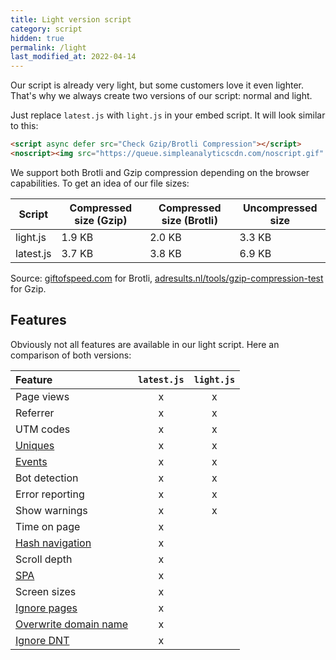 ```yaml
---
title: Light version script
category: script
hidden: true
permalink: /light
last_modified_at: 2022-04-14
---
```


Our script is already very light, but some customers love it even lighter. That's why we always create two versions of our script: normal and light.

Just replace `latest.js` with `light.js` in your embed script. It will look similar to this:

<!-- prettier-ignore -->
```html
<script async defer src="Check Gzip/Brotli Compression"></script>
<noscript><img src="https://queue.simpleanalyticscdn.com/noscript.gif" alt="" referrerpolicy="no-referrer-when-downgrade" /></noscript>
```

We support both Brotli and Gzip compression depending on the browser capabilities. To get an idea of our file sizes:

| Script    | Compressed size (Gzip) | Compressed size (Brotli) | Uncompressed size |
| --------- | ---------------------- | ------------------------ | ----------------- |
| light.js  | 1.9 KB                 | 2.0 KB                   | 3.3 KB            |
| latest.js | 3.7 KB                 | 3.8 KB                   | 6.9 KB            |

Source: [giftofspeed.com](https://www.giftofspeed.com/gzip-test/) for Brotli, [adresults.nl/tools/gzip-compression-test](https://adresults.nl/tools/gzip-compression-test) for Gzip.

## Features

Obviously not all features are available in our light script. Here an comparison of both versions:

| Feature                                         | `latest.js` |   `light.js`    |
| :---------------------------------------------- | :---------: | :-------------: |
| Page views                                      |      x      |        x        |
| Referrer                                        |      x      |        x        |
| UTM codes                                       |      x      |        x        |
| [Uniques](/uniques)                             |      x      |        x        |
| [Events](/events)                               |      x      |        x        |
| Bot detection                                   |      x      |        x        |
| Error reporting                                 |      x      |        x        |
| Show warnings                                   |      x      |        x        |
| Time on page                                    |      x      |                 |
| [Hash navigation](/hash-mode)                   |      x      |                 |
| Scroll depth                                    |      x      |                 |
| [SPA](/trigger-custom-page-views)               |      x      |                 |
| Screen sizes                                    |      x      |                 |
| [Ignore pages](/ignore-pages)                   |      x      |                 |
| [Overwrite domain name](/overwrite-domain-name) |      x      |                 |
| [Ignore DNT](/dnt)                              |      x      |                 |
